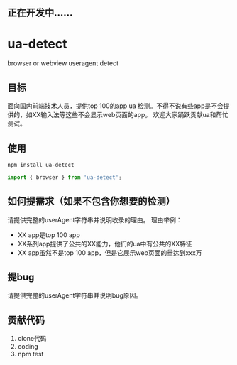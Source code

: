 ## 正在开发中……

# ua-detect
browser or webview useragent detect

## 目标
面向国内前端技术人员，提供top 100的app ua 检测。不得不说有些app是不会提供的，如XX输入法等这些不会显示web页面的app。
欢迎大家踊跃贡献ua和帮忙测试。

## 使用
```shell
npm install ua-detect
```

```javascript
import { browser } from 'ua-detect';
```

## 如何提需求（如果不包含你想要的检测）
请提供完整的userAgent字符串并说明收录的理由。
理由举例：
- XX app是top 100 app
- XX系列app提供了公共的XX能力，他们的ua中有公共的XX特征
- XX app虽然不是top 100 app，但是它展示web页面的量达到xxx万

## 提bug
请提供完整的userAgent字符串并说明bug原因。

## 贡献代码
1. clone代码
2. coding
3. npm test
